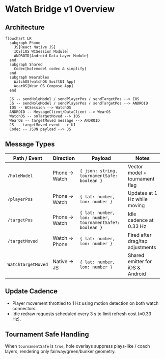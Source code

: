 # Watch Bridge v1 Overview

## Architecture

```mermaid
flowchart LR
  subgraph Phone
    JS[React Native JS]
    IOS[iOS WCSession Module]
    ANDROID[Android Data Layer Module]
  end
  subgraph Shared
    Codec[holemodel codec & simplify]
  end
  subgraph Wearables
    WatchOS[watchOS SwiftUI App]
    WearOS[Wear OS Compose App]
  end

  JS -- sendHoleModel / sendPlayerPos / sendTargetPos --> IOS
  JS -- sendHoleModel / sendPlayerPos / sendTargetPos --> ANDROID
  IOS -- WCSession --> WatchOS
  ANDROID -- MessageClient/DataClient --> WearOS
  WatchOS -- onTargetMoved --> IOS
  WearOS -- targetMoved message --> ANDROID
  JS -- targetMoved event --> UI
  Codec -- JSON payload --> JS
```

## Message Types

| Path / Event | Direction | Payload | Notes |
| --- | --- | --- | --- |
| `/holeModel` | Phone → Watch | `{ json: string, tournamentSafe: boolean }` | Vector model + tournament flag |
| `/playerPos` | Phone → Watch | `{ lat: number, lon: number }` | Updates at 1 Hz while moving |
| `/targetPos` | Phone → Watch | `{ lat: number, lon: number, tournamentSafe?: boolean }` | Idle cadence at 0.33 Hz |
| `/targetMoved` | Watch → Phone | `{ lat: number, lon: number }` | Fired after drag/tap adjustments |
| `WatchTargetMoved` | Native → JS | `{ lat: number, lon: number }` | Shared emitter for iOS & Android |

## Update Cadence

* Player movement throttled to 1 Hz using motion detection on both watch connectors.
* Idle redraw requests scheduled every 3 s to limit refresh cost (≈0.33 Hz).

## Tournament Safe Handling

When `tournamentSafe` is `true`, hole overlays suppress plays-like / coach layers, rendering only fairway/green/bunker geometry.
